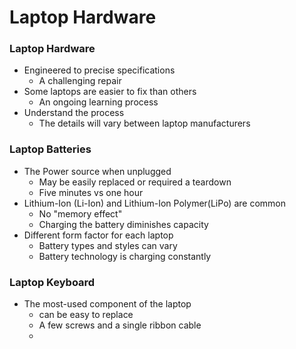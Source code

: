 # Laptop Hardware

### Laptop Hardware
- Engineered to precise specifications
	- A challenging repair
- Some laptops are easier to fix than others
	- An ongoing learning process
- Understand the process
	- The details will vary between laptop manufacturers

### Laptop Batteries
- The Power source when unplugged
	- May be easily replaced or required a teardown
	- Five minutes vs one hour
- Lithium-Ion (Li-Ion) and Lithium-Ion Polymer(LiPo) are common
	- No "memory effect"
	- Charging the battery diminishes capacity
- Different form factor for each laptop
	- Battery types and styles can vary
	- Battery technology is charging constantly

### Laptop Keyboard
- The most-used component of the laptop
	- can be easy to replace
	- A few screws and a single ribbon cable
	- 